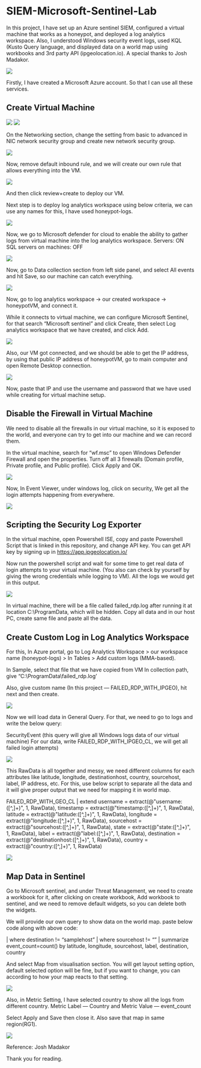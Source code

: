 # SIEM-Microsoft-Sentinel-Lab

In this project, I have set up an Azure sentinel SIEM, configured a virtual machine that works as a honeypot, and deployed a log analytics workspace. Also, I understood Windows security event logs, used KQL (Kusto Query language, and displayed data on a world map using workbooks and 3rd party API (ipgeolocation.io). A special thanks to Josh Madakor.

![](images/1-index-photo.png)

Firstly, I have created a Microsoft Azure account. So that I can use all these services.

## Create Virtual Machine

![](images/2-vm-create.png)
![](images/3-vm-create-2.png)

On the Networking section, change the setting from basic to advanced in NIC network security group and create new network security group.

![](images/4-networking-setting.png)

Now, remove default inbound rule, and we will create our own rule that allows everything into the VM.

![](images/5-inbound.png)

And then click review+create to deploy our VM.

Next step is to deploy log analytics workspace using below criteria, we can use any names for this, I have used honeypot-logs.

![](images/6-loganalytics.png)

Now, we go to Microsoft defender for cloud to enable the ability to gather logs from virtual machine into the log analytics workspace.
Servers: ON
SQL servers on machines: OFF

![](images/7-defender-setting.png)

Now, go to Data collection section from left side panel, and select All events and hit Save, so our machine can catch everything.

![](images/8-data-collection.png)

Now, go to log analytics workspace -> our created workspace -> honeypotVM, and connect it.

While it connects to virtual machine, we can configure Microsoft Sentinel, for that search “Microsoft sentinel” and click Create, then select Log analytics workspace that we have created, and click Add.

![](images/10-adding-sentinel.png)

Also, our VM got connected, and we should be able to get the IP address, by using that public IP address of honeypotVM, go to main computer and open Remote Desktop connection.

![](images/11-vm-ip.png)

Now, paste that IP and use the username and password that we have used while creating for virtual machine setup.

## Disable the Firewall in Virtual Machine

We need to disable all the firewalls in our virtual machine, so it is exposed to the world, and everyone can try to get into our machine and we can record them.

In the virtual machine, search for “wf.msc” to open Windows Defender Firewall and open the properties. Turn off all 3 firewalls (Domain profile, Private profile, and Public profile). Click Apply and OK.

![](images/13-windows-firewall-off.png)

Now, In Event Viewer, under windows log, click on security, We get all the login attempts happening from everywhere.

![](images/12-event-viewer.png)

## Scripting the Security Log Exporter

In the virtual machine, open Powershell ISE, copy and paste Powershell Script that is linked in this repository, and change API key. You can get API key by signing up in https://app.ipgeolocation.io/

Now run the powershell script and wait for some time to get real data of login attempts to your virtual machine. (You also can check by yourself by giving the wrong credentials while logging to VM). All the logs we would get in this output.

![](images/14-ping.png)

In virtual machine, there will be a file called failed_rdp.log after running it at location C:\ProgramData, which will be hidden. Copy all data and in our host PC, create same file and paste all the data.

## Create Custom Log in Log Analytics Workspace

For this, In Azure portal, go to Log Analytics Workspace > our workspace name (honeypot-logs) > In Tables > Add custom logs (MMA-based).

In Sample, select that file that we have copied from VM
In collection path, give “C:\ProgramData\failed_rdp.log’

Also, give custom name (In this project — FAILED_RDP_WITH_IPGEO), hit next and then create.

![](images/17-custom-log-azure.png)

Now we will load data in General Query. For that, we need to go to logs and write the below query:

SecurityEvent (this query will give all Windows logs data of our virtual machine)
For our data, write FAILED_RDP_WITH_IPGEO_CL, we will get all failed login attempts)

![](images/18-faileed-rdp-azure.png)

This RawData is all together and messy, we need different columns for each attributes like latitude, longitude, destinationhost, country, sourcehost, label, IP address, etc. For this, use below script to separate all the data and it will give proper output that we need for mapping it in world map.

FAILED_RDP_WITH_GEO_CL | extend username = extract(@"username:([^,]+)", 1, RawData), timestamp = extract(@"timestamp:([^,]+)", 1, RawData), latitude = extract(@"latitude:([^,]+)", 1, RawData), longitude = extract(@"longitude:([^,]+)", 1, RawData), sourcehost = extract(@"sourcehost:([^,]+)", 1, RawData), state = extract(@"state:([^,]+)", 1, RawData), label = extract(@"label:([^,]+)", 1, RawData), destination = extract(@"destinationhost:([^,]+)", 1, RawData), country = extract(@"country:([^,]+)", 1, RawData)

![](images/19-parsed-extracted-data.png)

## Map Data in Sentinel

Go to Microsoft sentinel, and under Threat Management, we need to create a workbook for it, after clicking on create workbook, Add workbook to sentinel, and we need to remove default widgets, so you can delete both the widgets.

We will provide our own query to show data on the world map. paste below code along with above code:

| where destination != “samplehost” | where sourcehost != “” | summarize event_count=count() by latitude, longitude, sourcehost, label, destination, country

And select Map from visualisation section. You will get layout setting option, default selected option will be fine, but if you want to change, you can according to how your map reacts to that setting.

![](images/21-workbook.png)

Also, in Metric Setting, I have selected country to show all the logs from different country. Metric Label — Country and Metric Value — event_count

Select Apply and Save then close it. Also save that map in same region(RG1).

![](images/24-worldmap.png)

Reference: Josh Madakor

Thank you for reading.
